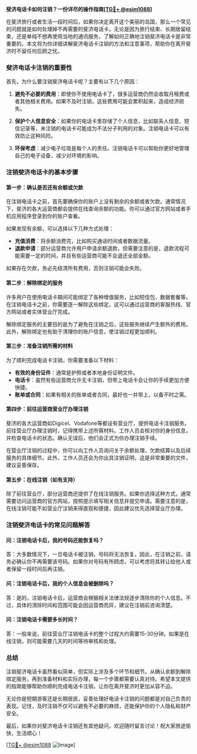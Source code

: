 **斐济电话卡如何注销？一份详尽的操作指南[[TG💪+ @esim1088](https://t.me/s/esim1088)]**

在斐济旅行或者生活一段时间后，如果你决定离开这个美丽的岛国，那么一个常见的问题就是如何处理掉不再需要的斐济电话卡。无论是因为旅行结束、长期居留结束，还是单纯不想再使用当地的通讯服务，了解如何正确地注销斐济电话卡是非常重要的。本文将为你详细讲解斐济电话卡注销的方法和注意事项，帮助你在离开斐济时不留任何后顾之忧。

### 斐济电话卡注销的重要性

首先，为什么要注销斐济电话卡呢？主要有以下几个原因：

1. **避免不必要的费用**：即使你不使用电话卡了，很多运营商仍然会收取月租费或者其他相关费用。如果不及时注销，这些费用可能会累积起来，造成经济损失。
   
2. **保护个人信息安全**：如果你的电话卡里存储了个人信息，比如联系人信息、短信记录等，未注销的电话卡可能成为不法分子利用的对象。注销电话卡可以有效防止这种风险。

3. **环保考虑**：减少电子垃圾是每个人的责任。注销电话卡可以帮助你更好地管理自己的电子设备，减少对环境的影响。

### 注销斐济电话卡的基本步骤

#### 第一步：确认是否还有余额或欠款

在注销电话卡之前，首先要确保你的账户上没有剩余的余额或者欠款。通常情况下，斐济的各大运营商都会提供在线查询余额的功能。你可以通过官方网站或者手机应用程序登录到你的账户查看。

如果发现有余额，可以选择以下几种方式处理：
- **充值消费**：将余额消费完，比如购买通话时间或者数据流量。
- **退款申请**：部分运营商允许用户申请余额退款，但需要注意的是，退款流程可能需要一定的时间，并且有些运营商可能不会退还全部金额。

如果存在欠款，务必先结清所有费用，否则注销可能会失败。

#### 第二步：解除绑定的服务

许多用户在使用电话卡期间可能绑定了各种增值服务，比如短信包、数据套餐等。在注销电话卡之前，你需要逐一解除这些绑定。这可以通过运营商的客服热线、官方网站或者实体营业厅完成。

解除绑定服务的主要目的是为了避免在注销之后，这些服务继续产生额外的费用。此外，解除绑定也有助于清理你的账户信息，使注销过程更加顺利。

#### 第三步：准备注销所需的材料

为了顺利完成电话卡注销，你需要准备以下材料：
- **有效的身份证件**：通常是护照或者本地身份证明文件。
- **电话卡**：虽然有些运营商允许无卡注销，但带上电话卡会让你的手续更加方便快捷。
- **账单或合同**：如果有相关的账单或者合同，最好也一并带上，以备不时之需。

#### 第四步：前往运营商营业厅办理注销

斐济的各大运营商如Digicel、Vodafone等都设有营业厅，提供电话卡注销服务。前往营业厅办理注销时，记得携带上述所需材料。工作人员会核对你的身份信息，并检查电话卡的状态。确认无误后，他们会正式为你办理注销手续。

在营业厅注销的过程中，你可以向工作人员询问关于余额处理、欠款结算以及后续服务的具体细节。此外，工作人员还会为你出具注销证明，这是非常重要的文件，建议妥善保存。

#### 第五步：在线注销（如有支持）

除了前往营业厅，部分运营商还提供了在线注销服务。如果你选择这种方式，通常需要访问运营商的官方网站，按照提示填写相关信息并提交申请。需要注意的是，在线注销可能不如营业厅注销来得直观和便捷，因此建议优先选择营业厅办理。

### 注销斐济电话卡的常见问题解答

#### 问：注销电话卡后，我的号码还能恢复吗？

答：大多数情况下，一旦电话卡被注销，号码将无法恢复。因此，在注销之前，请务必确认你不再需要该号码。如果你对号码有所顾虑，可以考虑将其转让给他人或者保留一段时间后再注销。

#### 问：注销电话卡后，我的个人信息会被删除吗？

答：是的，注销电话卡后，运营商会根据相关法律法规逐步清除你的个人信息。不过，具体的清除时间和范围可能会因运营商而异，建议在注销前咨询清楚。

#### 问：注销电话卡需要多长时间？

答：一般来说，前往营业厅注销电话卡的整个过程大约需要15-30分钟。如果是在线注销，则可能需要几天的时间等待审核和处理。

### 总结

注销斐济电话卡虽然看似简单，但实际上涉及多个环节和细节。从确认余额到解除绑定服务，再到准备材料和实际办理，每一个步骤都需要认真对待。希望本文提供的指南能够帮助你顺利完成电话卡注销，让你在离开斐济时更加从容不迫。

无论你是短期游客还是长期居民，妥善处理好电话卡注销的问题都是对自己负责的表现。记住，及时注销不仅可以避免不必要的麻烦，还能保护你的个人隐私和财产安全。

最后，如果你对斐济电话卡注销还有其他疑问，欢迎随时留言讨论！祝大家旅途愉快，生活顺心！

[[TG💪+ @esim1088](https://t.me/s/esim1088) ![Image](https://i.postimg.cc/4NQfJmqS/Snipaste-2025-05-13-00-14-12.png)]